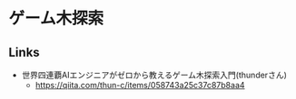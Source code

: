 # ゲーム木探索

## Links
- 世界四連覇AIエンジニアがゼロから教えるゲーム木探索入門(thunderさん)
  - https://qiita.com/thun-c/items/058743a25c37c87b8aa4
